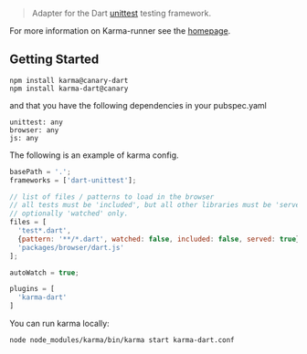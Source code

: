 > Adapter for the Dart [unittest] testing framework.

For more information on Karma-runner see the [homepage].

## Getting Started

    npm install karma@canary-dart
    npm install karma-dart@canary

and that you have the following dependencies in your pubspec.yaml

    unittest: any
    browser: any
    js: any

The following is an example of karma config.

```javascript
basePath = '.';
frameworks = ['dart-unittest'];

// list of files / patterns to load in the browser
// all tests must be 'included', but all other libraries must be 'server' and
// optionally 'watched' only.
files = [
  'test*.dart',
  {pattern: '**/*.dart', watched: false, included: false, served: true},
  'packages/browser/dart.js'
];

autoWatch = true;

plugins = [
  'karma-dart'
]
```

You can run karma locally:

    node node_modules/karma/bin/karma start karma-dart.conf

[homepage]: https://github.com/karma-runner
[unittest]: http://api.dartlang.org/docs/releases/latest/unittest.html
